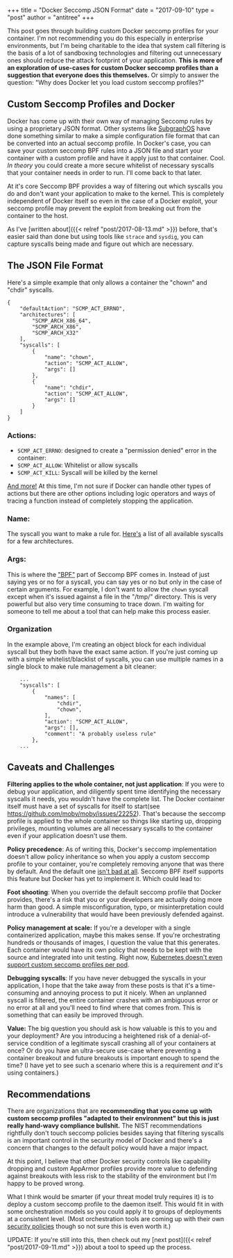 +++
title = "Docker Seccomp JSON Format"
date = "2017-09-10"
type = "post"
author = "antitree"
+++

This post goes through building custom Docker seccomp profiles for your container.
I'm not recommending you do this especially in
enterprise environments, but I'm being charitable to the idea that system call
filtering is the basis of a lot of sandboxing technologies
and filtering out unnecessary ones should reduce the attack footprint of your
application. **This is more of an exploration of
use-cases for custom Docker seccomp profiles than a suggestion that everyone
does this themselves.** Or simply to answer the question: "Why does Docker
let you load custom seccomp profiles?"

## Custom Seccomp Profiles and Docker

Docker has come up with their own way of managing Seccomp rules by using a proprietary JSON format. Other systems like
[SubgraphOS](https://github.com/subgraph/oz/wiki/Oz-Seccomp) have done something similar to make a simple configuration
file format that can be converted into an actual seccomp profile. In Docker's case, you can save your custom seccomp BPF rules into a
JSON file and start your container with a custom profile and have it apply just to that container. Cool.
*In theory* you could create a more secure whitelist of necessary syscalls that your container needs in order to run. I'll come back to that later.
  
At it's core Seccomp BPF provides a way of filtering out which syscalls you do and don't want your application to make to the kernel.
This is completely independent of Docker itself so even in the case of a Docker exploit, your seccomp profile
may prevent the exploit from breaking out from the container to the host.

As I've [written about]({{< relref "post/2017-08-13.md" >}}) before, that's easier said than done but using tools like
`strace` and `sysdig`, you can capture syscalls being made and figure out which are necessary.



## The JSON File Format

Here's a simple example that only allows a container the "chown" and "chdir" syscalls.
```
{
	"defaultAction": "SCMP_ACT_ERRNO",
	"architectures": [
		"SCMP_ARCH_X86_64",
		"SCMP_ARCH_X86",
		"SCMP_ARCH_X32"
	],
	"syscalls": [
		{
			"name": "chown",
			"action": "SCMP_ACT_ALLOW",
			"args": []
		},
		{
			"name": "chdir",
			"action": "SCMP_ACT_ALLOW",
			"args": []
		}
	]
}
```

### Actions:

* `SCMP_ACT_ERRNO`: designed to create a "permission denied" error in the container:
* `SCMP_ACT_ALLOW`: Whitelist or allow syscalls
* `SCMP_ACT_KILL`: Syscall will be killed by the kernel

[And more!](http://man7.org/linux/man-pages/man3/seccomp_rule_add.3.html) At this time, I'm not sure if Docker can handle other types of actions but there are other options
including logic operators and ways of tracing a function instead of completely stopping the application.

### Name:
The syscall you want to make a rule for. [Here's](https://filippo.io/linux-syscall-table/) a list of all available
syscalls for a few architectures. 

### Args:

This is where the ["BPF"](https://www.kernel.org/doc/Documentation/prctl/seccomp_filter.txt) part of Seccomp BPF comes in. Instead of just saying yes or no for a syscall, you can say yes or no but only in the case of certain
arguments. For example, I don't want to allow the `chown` syscall except when it's issued against a file in the "/tmp/" directory. This is very powerful
but also very time consuming to trace down. I'm waiting for someone to tell me about a tool that can help make this process easier.

### Organization

In the example above, I'm creating an object block for each individual syscall but they both have the exact same action.
If you're just coming up with a simple whitelist/blacklist of syscalls, you can use multiple names in a single
block to make rule management a bit cleaner:

```
	...
	"syscalls": [
		{
			"names": [
				"chdir",
				"chown",
			],
			"action": "SCMP_ACT_ALLOW",
			"args": [],
			"comment": "A probably useless rule"
		},
	...

```

## Caveats and Challenges

**Filtering applies to the whole container, not just application**: If you were
to debug your application, and diligently spent time identifying the necessary
syscalls it needs, you wouldn't have the complete list. The Docker container itself must have a set of syscalls for
itself to start(see https://github.com/moby/moby/issues/22252). That's because
the seccomp profile is applied to the whole container so things like starting
up, dropping privileges, mounting volumes are all necessary syscalls to the container even if your application doesn't
use them. 

**Policy precedence**: As of writing this, Docker's seccomp implementation
doesn't allow policy inheritance so when you apply a custom seccomp profile to
your container, you're completely removing anyone that was there by default.
And the default one [isn't bad at all](https://github.com/moby/moby/blob/b248de7e332b6e67b08a8981f68060e6ae629ccf/profiles/seccomp/default.json). Seccomp BPF itself supports this feature
but Docker has yet to implement it. Which could lead to:

**Foot shooting**: When you override the default seccomp profile that Docker
provides, there's a risk that you or your developers are actually doing more
harm than good. A simple misconfiguration, typo, or misinterpretation could
introduce a vulnerability that would have been previously defended against.

**Policy management at scale:** If you're a developer with a single
containerized application, maybe this makes sense. If you're orchestrating
hundreds or thousands of images, I question the value that this generates.
Each container would have its own policy that needs to be kept with the source
and integrated into unit testing. Right now, [Kubernetes doesn't even support
custom seccomp profiles per pod](https://github.com/kubernetes/kubernetes/issues/20870).

**Debugging syscalls**: If you have never debugged the syscalls in your
application, I hope that the take away from these posts is that it's a
time-consuming and annoying process to put it nicely. When an unplanned syscall
is filtered, the entire container crashes with
an ambiguous error or no error at all and you'll need to find where that comes
from. This is something that can easily be improved through.

**Value:** The big question you should ask is how valuable is this to you and
your deployment? Are you introducing a heightened risk of a denial-of-service
condition of a legitimate syscall crashing all of your containers at once? Or
do you have an ultra-secure use-case where preventing a container
breakout and future breakouts is important enough to spend the time? (I have yet to see such a scenario where this
is a requirement *and* it's using containers.)

## Recommendations

There are organizations that are **recommending that you come up with custom
seccomp profiles "adapted to their environment" but this is just really
hand-wavy compliance bullshit.** The NIST recommendations rightfully don't
touch seccomp policies besides saying that filtering syscalls is an important
control in the security model of Docker and there's a concern that changes to
the default policy would have a major impact.

At this point, I believe that other Docker security controls like capability dropping and
custom AppArmor profiles provide more value to defending against breakouts
with less risk to the stability of the environment but I'm happy to be proved wrong.

What I think would be smarter (if your threat model truly requires it) is to deploy a custom seccomp profile to the daemon itself. This
would fit in with some orchestration models so you could apply it to groups
of deployments at a consistent level. (Most orchestration tools are coming up with their own
[security policies](https://kubernetes.io/docs/concepts/policy/pod-security-policy/)
though so not sure this is even worth it.) 

UPDATE: If you're still into this, then check out my [next post]({{< relref "post/2017-09-11.md" >}})
about a tool to speed up the process. 
